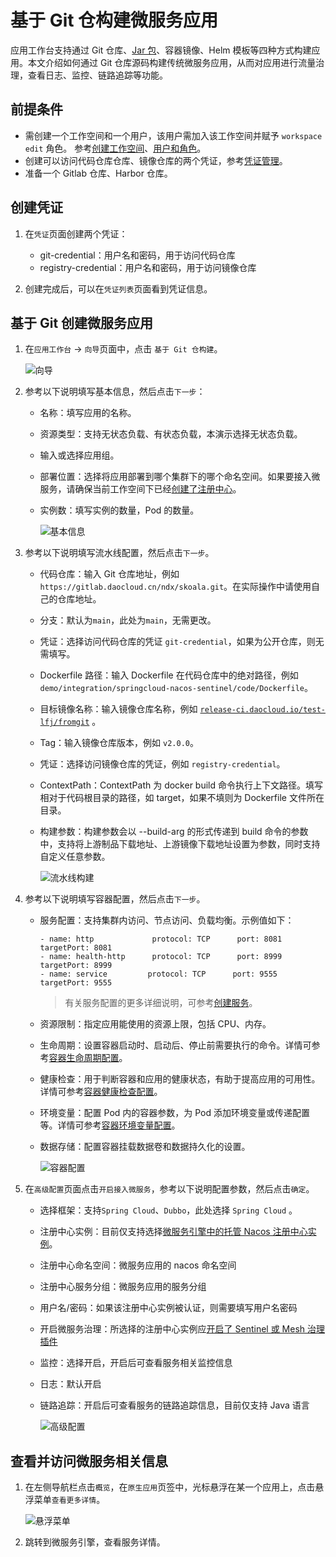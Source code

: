 # 基于 Git 仓构建微服务应用

应用工作台支持通过 Git 仓库、[Jar 包](jar-java-app.md)、容器镜像、Helm 模板等四种方式构建应用。本文介绍如何通过 Git 仓库源码构建传统微服务应用，从而对应用进行流量治理，查看日志、监控、链路追踪等功能。

## 前提条件

- 需创建一个工作空间和一个用户，该用户需加入该工作空间并赋予 `workspace edit` 角色。
  参考[创建工作空间](../../../ghippo/user-guide/workspace/workspace.md)、[用户和角色](../../../ghippo/user-guide/access-control/user.md)。
- 创建可以访问代码仓库仓库、镜像仓库的两个凭证，参考[凭证管理](../pipeline/credential.md)。
- 准备一个 Gitlab 仓库、Harbor 仓库。

## 创建凭证

1. 在`凭证`页面创建两个凭证：

    - git-credential：用户名和密码，用于访问代码仓库
    - registry-credential：用户名和密码，用于访问镜像仓库

1. 创建完成后，可以在`凭证列表`页面看到凭证信息。

## 基于 Git 创建微服务应用

1. 在`应用工作台` -> `向导`页面中，点击 `基于 Git 仓构建`。

    ![向导](https://docs.daocloud.io/daocloud-docs-images/docs/amamba/images/ms01.png)

2. 参考以下说明填写基本信息，然后点击`下一步`：

    - 名称：填写应用的名称。
    - 资源类型：支持无状态负载、有状态负载，本演示选择无状态负载。
    - 输入或选择应用组。
    - 部署位置：选择将应用部署到哪个集群下的哪个命名空间。如果要接入微服务，请确保当前工作空间下已经[创建了注册中心](../../../skoala/trad-ms/hosted/create-registry.md)。
    - 实例数：填写实例的数量，Pod 的数量。

        ![基本信息](https://docs.daocloud.io/daocloud-docs-images/docs/amamba/images/ms02.png)

3. 参考以下说明填写流水线配置，然后点击`下一步`。

    - 代码仓库：输入 Git 仓库地址，例如 `https://gitlab.daocloud.cn/ndx/skoala.git`。在实际操作中请使用自己的仓库地址。
    - 分支：默认为`main`，此处为`main`，无需更改。
    - 凭证：选择访问代码仓库的凭证 `git-credential`，如果为公开仓库，则无需填写。
    - Dockerfile 路径：输入 Dockerfile 在代码仓库中的绝对路径，例如 `demo/integration/springcloud-nacos-sentinel/code/Dockerfile`。
    - 目标镜像名称：输入镜像仓库名称，例如 [`release-ci.daocloud.io/test-lfj/fromgit`](http://release-ci.daocloud.io/test-lfj/fromgit) 。
    - Tag：输入镜像仓库版本，例如 `v2.0.0`。
    - 凭证：选择访问镜像仓库的凭证，例如 `registry-credential`。
    - ContextPath：ContextPath 为 docker build 命令执行上下文路径。填写相对于代码根目录的路径，如 target，如果不填则为 Dockerfile 文件所在目录。
    - 构建参数：构建参数会以 --build-arg 的形式传递到 build 命令的参数中，支持将上游制品下载地址、上游镜像下载地址设置为参数，同时支持自定义任意参数。

        ![流水线构建](https://docs.daocloud.io/daocloud-docs-images/docs/amamba/images/ms03.png)

4. 参考以下说明填写容器配置，然后点击`下一步`。

    - 服务配置：支持集群内访问、节点访问、负载均衡。示例值如下：

        ```
        - name: http             protocol: TCP      port: 8081      targetPort: 8081    
        - name: health-http      protocol: TCP      port: 8999      targetPort: 8999
        - name: service         protocol: TCP      port: 9555      targetPort: 9555
        ```
        
        > 有关服务配置的更多详细说明，可参考[创建服务](../../../kpanda/user-guide/services-routes/create-services.md)。
        
    - 资源限制：指定应用能使用的资源上限，包括 CPU、内存。

    - 生命周期：设置容器启动时、启动后、停止前需要执行的命令。详情可参考[容器生命周期配置](../../../kpanda/user-guide/workloads/pod-config/lifecycle.md)。

    - 健康检查：用于判断容器和应用的健康状态，有助于提高应用的可用性。详情可参考[容器健康检查配置](../../../kpanda/user-guide/workloads/pod-config/health-check.md)。

    - 环境变量：配置 Pod 内的容器参数，为 Pod 添加环境变量或传递配置等。详情可参考[容器环境变量配置](../../../kpanda/user-guide/workloads/pod-config/env-variables.md)。

    - 数据存储：配置容器挂载数据卷和数据持久化的设置。

        ![容器配置](https://docs.daocloud.io/daocloud-docs-images/docs/amamba/images/ms04.png)

5. 在`高级配置`页面点击`开启接入微服务`，参考以下说明配置参数，然后点击`确定`。

    - 选择框架：支持`Spring Cloud`、`Dubbo`，此处选择 `Spring Cloud` 。
    - 注册中心实例：目前仅支持选择[微服务引擎中的托管 Nacos 注册中心实例](../../../skoala/trad-ms/hosted/create-registry.md)。
    - 注册中心命名空间：微服务应用的 nacos 命名空间
    - 注册中心服务分组：微服务应用的服务分组
    - 用户名/密码：如果该注册中心实例被认证，则需要填写用户名密码
    - 开启微服务治理：所选择的注册中心实例应[开启了 Sentinel 或 Mesh 治理插件](../../../skoala/trad-ms/hosted/plugins/plugin-center.md)
    - 监控：选择开启，开启后可查看服务相关监控信息
    - 日志：默认开启
    - 链路追踪：开启后可查看服务的链路追踪信息，目前仅支持 Java 语言

        ![高级配置](https://docs.daocloud.io/daocloud-docs-images/docs/amamba/images/ms05.png)

## 查看并访问微服务相关信息

1. 在左侧导航栏点击`概览`，在`原生应用`页签中，光标悬浮在某一个应用上，点击悬浮菜单`查看更多详情`。

    ![悬浮菜单](https://docs.daocloud.io/daocloud-docs-images/docs/amamba/images/ms06.png)

1. 跳转到微服务引擎，查看服务详情。
